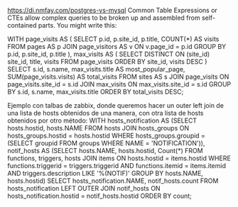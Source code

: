 https://di.nmfay.com/postgres-vs-mysql
Common Table Expressions or CTEs allow complex queries to be broken up and assembled from self-contained parts. You might write this:

WITH page_visits AS (
  SELECT p.id, p.site_id, p.title, COUNT(*) AS visits
  FROM pages AS p
  JOIN page_visitors AS v ON v.page_id = p.id
  GROUP BY p.id, p.site_id, p.title
), max_visits AS (
  SELECT DISTINCT ON (site_id)
    site_id, title, visits
  FROM page_visits
  ORDER BY site_id, visits DESC
)
SELECT s.id, s.name,
  max_visits.title AS most_popular_page,
  SUM(page_visits.visits) AS total_visits
FROM sites AS s
JOIN page_visits ON page_visits.site_id = s.id
JOIN max_visits ON max_visits.site_id = s.id
GROUP BY s.id, s.name, max_visits.title
ORDER BY total_visits DESC;



Ejemplo con talbas de zabbix, donde queremos hacer un outer left join de una lista de hosts obtenidos de una manera, con otra lista de hosts obtenidos por otro método:
WITH hosts_notification
     AS (SELECT hosts.hostid,
                hosts.NAME
         FROM   hosts
                JOIN hosts_groups
                  ON hosts_groups.hostid = hosts.hostid
         WHERE  hosts_groups.groupid = (SELECT groupid
                                        FROM   groups
                                        WHERE  NAME = 'NOTIFICATION')),
     notif_hosts
     AS (SELECT hosts.NAME,
                hosts.hostid,
                Count(*)
         FROM   functions,
                triggers,
                hosts
                JOIN items
                  ON hosts.hostid = items.hostid
         WHERE  functions.triggerid = triggers.triggerid
                AND functions.itemid = items.itemid
                AND triggers.description LIKE '%(NOTIF)'
         GROUP  BY hosts.NAME,
                   hosts.hostid)
SELECT hosts_notification.NAME,
       notif_hosts.count
FROM   hosts_notification
       LEFT OUTER JOIN notif_hosts
                    ON hosts_notification.hostid = notif_hosts.hostid
ORDER  BY count;
